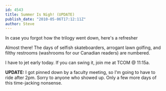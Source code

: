 ```yaml
---
id: 4543
title: Summer Is Nigh! (UPDATE)
publish_date: "2010-05-06T17:12:11Z"
author: Steve
---
```

  
In case you forgot how the trilogy went down, here's a refresher

Almost there! The days of selfish skateboarders, arrogant lawn golfing, and filthy restrooms (washrooms for our Canadian readers) are numbered.

I have to jet early today. If you can swing it, join me at TCOM @ 11:15a.

**UPDATE:** I got pinned down by a faculty meeting, so I'm going to have to ride after 2pm. Sorry to anyone who showed up. Only a few more days of this time-jacking nonsense.
